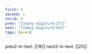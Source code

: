 ```yaml
---
first: 4
second: 1
third: 8
prev: "[[many_digits/4/17]]"
next: "[[many_digits/4/19]]"
tags: [even]
---
```

prev2-in-text: [[16]]
next2-in-text: [[20]]
